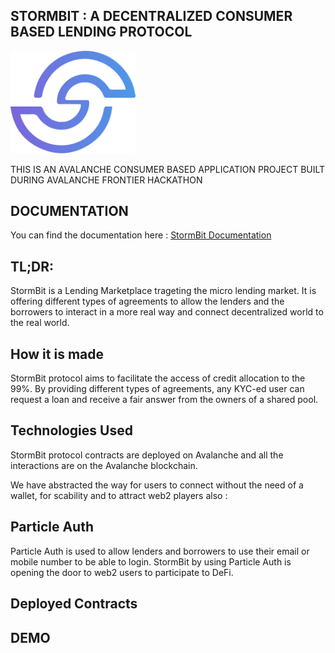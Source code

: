 ## STORMBIT : A DECENTRALIZED CONSUMER BASED LENDING PROTOCOL 


  <img src="./docs/Logo.png" alt="Stormbit Logo" width="200" class="logo">


  THIS IS AN AVALANCHE CONSUMER BASED APPLICATION PROJECT BUILT DURING AVALANCHE FRONTIER HACKATHON 
  
## DOCUMENTATION 


You can find the documentation here : [StormBit Documentation](https://app.gitbook.com/o/6Ba9JCvQ5qAfdGJBr4ud/s/85Jk3acx3jKwt2N6IWnB/)

## TL;DR:

StormBit is a Lending Marketplace trageting the micro lending market.
It is offering different types of agreements to allow the lenders and the borrowers to interact in a more real way and connect decentralized world to the real world. 



## How it is made 

StormBit protocol aims to facilitate the access of credit allocation to the 99%. By providing different types of agreements, any KYC-ed user can request a loan and receive a fair answer from the owners of a shared pool. 


## Technologies Used

StormBit protocol contracts are deployed on Avalanche and all the interactions are on the Avalanche blockchain. 

We have abstracted the way for users to connect without the need of a wallet, for scability and to attract web2 players also : 

## Particle Auth 

Particle Auth is used to allow lenders and borrowers to use their email or mobile number to be able to login. StormBit by using Particle Auth is opening the door to web2 users to participate to DeFi. 


## Deployed Contracts




## DEMO




